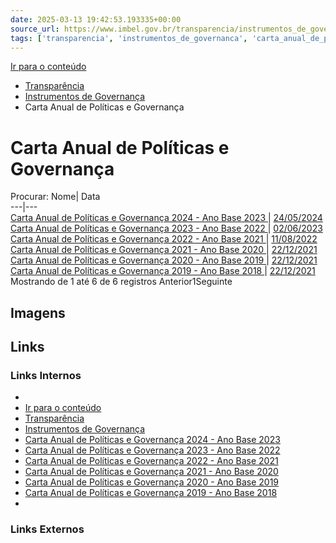 ```yaml
---
date: 2025-03-13 19:42:53.193335+00:00
source_url: https://www.imbel.gov.br/transparencia/instrumentos_de_governanca/carta_anual_de_politicas_e_governanca
tags: ['transparencia', 'instrumentos_de_governanca', 'carta_anual_de_politicas_e_governanca']
---
```


[](https://www.imbel.gov.br/transparencia/instrumentos_de_governanca/carta_anual_de_politicas_e_governanca)
[Ir para o conteúdo](https://www.imbel.gov.br/transparencia/instrumentos_de_governanca/carta_anual_de_politicas_e_governanca#conteudo)
  * [ Transparência](https://www.imbel.gov.br/transparencia)
  * [ Instrumentos de Governança](https://www.imbel.gov.br/transparencia/instrumentos_de_governanca)
  * Carta Anual de Políticas e Governança


# Carta Anual de Políticas e Governança
Procurar:
Nome| Data  
---|---  
[ Carta Anual de Políticas e Governança 2024 - Ano Base 2023 ](https://www.imbel.gov.br/storage/transparencia/1716552399.pdf) | [24/05/2024](https://www.imbel.gov.br/storage/transparencia/1716552399.pdf)  
[ Carta Anual de Políticas e Governança 2023 - Ano Base 2022 ](https://www.imbel.gov.br/storage/transparencia/1687259686.pdf) | [02/06/2023](https://www.imbel.gov.br/storage/transparencia/1687259686.pdf)  
[ Carta Anual de Políticas e Governança 2022 - Ano Base 2021 ](https://www.imbel.gov.br/storage/transparencia/1687259723.pdf) | [11/08/2022](https://www.imbel.gov.br/storage/transparencia/1687259723.pdf)  
[ Carta Anual de Políticas e Governança 2021 - Ano Base 2020 ](https://www.imbel.gov.br/storage/transparencia/1687259759.pdf) | [22/12/2021](https://www.imbel.gov.br/storage/transparencia/1687259759.pdf)  
[ Carta Anual de Políticas e Governança 2020 - Ano Base 2019 ](https://www.imbel.gov.br/storage/transparencia/1687259794.pdf) | [22/12/2021](https://www.imbel.gov.br/storage/transparencia/1687259794.pdf)  
[ Carta Anual de Políticas e Governança 2019 - Ano Base 2018 ](https://www.imbel.gov.br/storage/transparencia/1687259822.pdf) | [22/12/2021](https://www.imbel.gov.br/storage/transparencia/1687259822.pdf)  
Mostrando de 1 até 6 de 6 registros
Anterior1Seguinte
[ ](https://www.imbel.gov.br/transparencia/instrumentos_de_governanca/carta_anual_de_politicas_e_governanca#home)


## Imagens



## Links

### Links Internos

- [](https://www.imbel.gov.br/transparencia/instrumentos_de_governanca/carta_anual_de_politicas_e_governanca)
- [Ir para o conteúdo](https://www.imbel.gov.br/transparencia/instrumentos_de_governanca/carta_anual_de_politicas_e_governanca#conteudo)
- [Transparência](https://www.imbel.gov.br/transparencia)
- [Instrumentos de Governança](https://www.imbel.gov.br/transparencia/instrumentos_de_governanca)
- [Carta Anual de Políticas e Governança 2024 - Ano Base 2023](https://www.imbel.gov.br/storage/transparencia/1716552399.pdf)
- [Carta Anual de Políticas e Governança 2023 - Ano Base 2022](https://www.imbel.gov.br/storage/transparencia/1687259686.pdf)
- [Carta Anual de Políticas e Governança 2022 - Ano Base 2021](https://www.imbel.gov.br/storage/transparencia/1687259723.pdf)
- [Carta Anual de Políticas e Governança 2021 - Ano Base 2020](https://www.imbel.gov.br/storage/transparencia/1687259759.pdf)
- [Carta Anual de Políticas e Governança 2020 - Ano Base 2019](https://www.imbel.gov.br/storage/transparencia/1687259794.pdf)
- [Carta Anual de Políticas e Governança 2019 - Ano Base 2018](https://www.imbel.gov.br/storage/transparencia/1687259822.pdf)
- [](https://www.imbel.gov.br/transparencia/instrumentos_de_governanca/carta_anual_de_politicas_e_governanca#home)

### Links Externos


